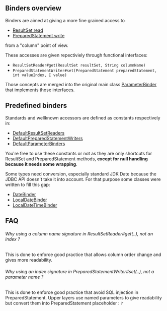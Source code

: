 ## Binders overview

Binders are aimed at giving a more fine grained access to
 - [ResultSet read](ResultSetReader.java)
 - [PreparedStatement write](PreparedStatementWriter.java)

from a "column" point of view.

These accesses are given repectiviely through functional interfaces:
 - `ResultSetReader#get(ResultSet resultSet, String columnName)`
 - `PreparedStatementWriter#set(PreparedStatement preparedStatement, int valueIndex, I value)`

Those concepts are merged into the original main class [ParameterBinder](ParameterBinder.java) that implements
those interfaces.


## Predefined binders

Standards and wellknown accessors are defined as constants respectively in:
 - [DefaultResultSetReaders](DefaultResultSetReaders.java)
 - [DefaultPreparedStatementWriters](DefaultPreparedStatementWriters.java)
 - [DefaultParameterBinders](DefaultParameterBinders.java)

You're free to use these constants or not as they are only shortcuts for ResultSet and PreparedStatement methods,
 **except for null handling because it needs some wrapping**.

Some types need conversion, especially standard JDK Date because the JDBC API doesn't take it into account. For that purpose some classes were written to fill this gap:
 - [DateBinder](DateBinder.java)
 - [LocalDateBinder](LocalDateBinder.java)
 - [LocalDateTimeBinder](LocalDateTimeBinder.java)

## FAQ

###### Why using a column name signature in ResultSetReader#get(..), not an index ?

This is done to enforce good practice that allows column order change and gives more readability. 

###### Why using an index signature in PreparedStatementWriter#set(..), not a parameter name ?

This is done to enforce good practice that avoid SQL injection in PreparedStatement.
Upper layers use named parameters to give readability but convert them into PreparedStatement placeholder : `?`

